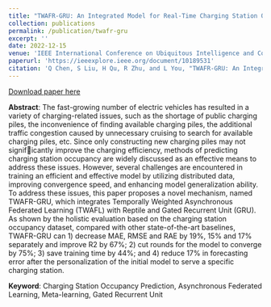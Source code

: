 ```yaml
---
title: "TWAFR-GRU: An Integrated Model for Real-Time Charging Station Occupancy Prediction"
collection: publications
permalink: /publication/twafr-gru
excerpt: ''
date: 2022-12-15
venue: 'IEEE International Conference on Ubiquitous Intelligence and Computing'
paperurl: 'https://ieeexplore.ieee.org/document/10189531'
citation: 'Q Chen, S Liu, H Qu, R Zhu, and L You, "TWAFR-GRU: An Integrated Model for Real-Time Charging Station Occupancy Prediction", IEEE International Conference on Ubiquitous Intelligence and Computing, 1611-1618, Dec, 2022.'
---
```


[Download paper here](http://nobvody910.github.io/files/TWAFR.pdf)

**Abstract**: The fast-growing number of electric vehicles has resulted in a variety of charging-related issues, such as the shortage of public charging piles, the inconvenience of finding available charging piles, the additional traffic congestion caused by unnecessary cruising to search for available charging piles, etc. Since only constructing new charging piles may not significantly improve the charging efficiency, methods of predicting charging station occupancy are widely discussed as an effective means to address these issues. However, several challenges are encountered in training an efficient and effective model by utilizing distributed data, improving convergence speed, and enhancing model generalization ability. To address these issues,
this paper proposes a novel mechanism, named TWAFR-GRU, which integrates Temporally Weighted Asynchronous Federated Learning (TWAFL) with Reptile and Gated Recurrent Unit (GRU). As shown by the holistic evaluation based on the charging station occupancy dataset, compared with other state-of-the-art baselines, TWAFR-GRU can 1) decrease MAE, RMSE and RAE by 19%, 15% and 17% separately and improve R2 by 67%; 2) cut rounds for the model to converge by 75%; 3) save training time by 44%; and 4) reduce 17% in forecasting error after the personalization of the initial model to serve a specific charging station.

**Keyword**: Charging Station Occupancy Prediction, Asynchronous Federated Learning, Meta-learning, Gated Recurrent Unit
